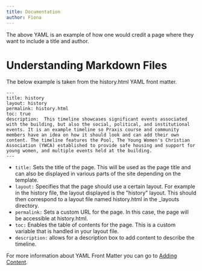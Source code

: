 ```yaml
---
title: Documentation
author: Fiona
--- 
```

The above YAML is an example of how one would credit a page where they want to include a title and author.

# Understanding Markdown Files 
The below example is taken from the history.html YAML front matter.
```
---
title: history
layout: history
permalink: history.html
toc: true
description:  This timeline showcases significant events associated with the building, but also the social, political, and institutional events. It is an example timeline so Praxis course and community members have an idea on how it should look and can add their own content. The timeline features the Pool, The Young Women's Christian Association (YWCA) established to provide safe housing and support for young women, and multiple events held at the building.
---
```
- `title:` Sets the title of the page. This will be used as the page title and can also be displayed in various parts of the site depending on the template.
- `layout:` Specifies that the page should use a certain layout. For example in the history file, the layout displayed is the "history" layout. This should then correspond to a layout file named history.html in the _layouts directory.
- `permalink:` Sets a custom URL for the page. In this case, the page will be accessible at history.html.
- `toc:` Enables the table of contents for the page. This is a custom variable that is handled in your layout file. 
- `description:` allows for a description box to add content to describe the timeline. 

For more information about YAML Front Matter you can go to [Adding Content](./adding-content.md).
